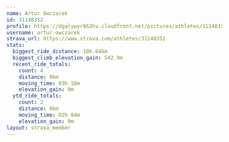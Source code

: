 ```yaml
---
name: Artur Owczarek
id: 31148352
profile: https://dgalywyr863hv.cloudfront.net/pictures/athletes/31148352/15906846/1/large.jpg
username: artur-owczarek
strava_url: https://www.strava.com/athletes/31148352
stats:
  biggest_ride_distance: 106.64km
  biggest_climb_elevation_gain: 542.9m
  recent_ride_totals:
    count: 4
    distance: 0km
    moving_time: 03h 18m
    elevation_gain: 0m
  ytd_ride_totals:
    count: 2
    distance: 0km
    moving_time: 02h 04m
    elevation_gain: 0m
layout: strava_member
--- 
```

